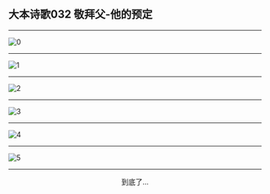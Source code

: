 
## 大本诗歌032 敬拜父-他的预定
        
<div id="aplayer0"></div>

<div id="aplayer1"></div>

<div id="aplayer2"></div>

---

<img alt="0" data-original="https://cdn.jsdelivr.net/gh/k34869/shi/data/d0028/0">

---

<img alt="1" data-original="https://cdn.jsdelivr.net/gh/k34869/shi/data/d0028/1">

---

<img alt="2" data-original="https://cdn.jsdelivr.net/gh/k34869/shi/data/d0028/2">

---

<img alt="3" data-original="https://cdn.jsdelivr.net/gh/k34869/shi/data/d0028/3">

---

<img alt="4" data-original="https://cdn.jsdelivr.net/gh/k34869/shi/data/d0028/4">

---

<img alt="5" data-original="https://cdn.jsdelivr.net/gh/k34869/shi/data/d0028/5">

---

<p style="text-align: center">到底了...</p>

<script src="/js/dist-view.js"></script>

<script>
MAIN.id = 'd0028';
        
const ap0 = new APlayer({
    container: document.getElementById('aplayer0'),
    volume: 1,
    loop: 'none',
    preload: 'none',
    audio: [{
        name: 'D32.mp3',
        artist: '大本诗歌',
        url: 'https://res.wx.qq.com/voice/getvoice?mediaid=MzI0NTk3MDM5M18yMjQ3NTE2MTQw',
        cover: '/favicon'
    }]
});
const ap1 = new APlayer({
    container: document.getElementById('aplayer1'),
    volume: 1,
    loop: 'none',
    preload: 'none',
    audio: [{
        name: 'D32第一节领唱.mp3',
        artist: '大本诗歌',
        url: 'https://res.wx.qq.com/voice/getvoice?mediaid=MzI0NTk3MDM5M18yMjQ3NTE2MTQx',
        cover: '/favicon'
    }]
});
const ap2 = new APlayer({
    container: document.getElementById('aplayer2'),
    volume: 1,
    loop: 'none',
    preload: 'none',
    audio: [{
        name: 'D32教唱版.mp3',
        artist: '大本诗歌',
        url: 'https://res.wx.qq.com/voice/getvoice?mediaid=MzI0NTk3MDM5M18yMjQ3NTE2MTQy',
        cover: '/favicon'
    }]
});
</script>
